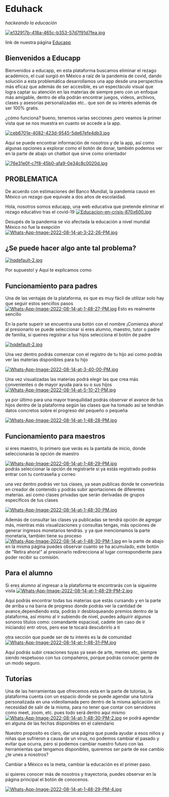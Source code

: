 # Eduhack

_hackeando la educación_

[![e132917b-418a-465c-b353-57d7f91d7fea.jpg](https://i.postimg.cc/JnNhJX5b/e132917b-418a-465c-b353-57d7f91d7fea.jpg)](https://postimg.cc/BLvsfXy6)

link de nuestra página [Educapp](https://educapp.z13.web.core.windows.net/)

## Bienvenidos a Educapp

Bienvenidos a educapp, en esta plataforma buscamos eliminar el rezago académico, el cual surgió en México a raíz de la pandemia de covid, dando solución a esta problemática desarrollamos una app desde una perspectiva más eficaz que además de ser accesible, es un espectáculo visual que logra captar su atención en las materias de siempre pero con un enfoque más amigable, dentro de ella podrán encontrar juegos, vídeos, archivos, clases y asesorías personalizadas etc.. que son de su interés además de ser 100% gratis.

¿cómo funciona?
bueno, tenemos varias secciones ,pero veamos la primer vista que se nos muestra en cuanto se accede a la app.

[![ceb6701e-4082-423d-9545-5de67efe4db3.jpg](https://i.postimg.cc/3RK4N7Kf/ceb6701e-4082-423d-9545-5de67efe4db3.jpg)](https://postimg.cc/rdPFZBR5)

Aquí se puede encontrar información de nosotros y de la app, así como algunas opciones a explorar como el botón de donar, también podemos ver en la parte de abajo un chatbot que sirve como orientador

[![76e31e0f-c7f8-45b0-afa9-0e34c8c0020d.jpg](https://i.postimg.cc/mrdzPJtb/76e31e0f-c7f8-45b0-afa9-0e34c8c0020d.jpg)](https://postimg.cc/CZqLtvGt)

## PROBLEMATICA

De acuerdo con estimaciones del Banco Mundial, la pandemia causó en México un rezago que equivale a dos años de escolaidad.

Hola, nosotros somos educapp, una web educativa que pretende eliminar el rezago educativo tras el covid-19 
[![Educacion-en-crisis-870x600.jpg](https://i.postimg.cc/TY6Kg5wd/Educacion-en-crisis-870x600.jpg)](https://postimg.cc/rzfyLmx3)

Desupés de la pandemia se vio afectada la educación a nivel mundial México no fue la exepción
[![Whats-App-Image-2022-08-14-at-3-22-26-PM.jpg](https://i.postimg.cc/W3qnyWQc/Whats-App-Image-2022-08-14-at-3-22-26-PM.jpg)](https://postimg.cc/5Y1LY34s)

## ¿Se puede hacer algo ante tal problema?
[![hqdefault-2.jpg](https://i.postimg.cc/hPN7y4Kv/hqdefault-2.jpg)](https://postimg.cc/CzH1dgBp) 

Por supuesto! y Aquí te  explicamos como 


## Funcionamiento para padres 

Una de las ventajas de la plataforma, es que  es muy fácil de utilizar solo hay que seguir estos sencillos pasos 
[![Whats-App-Image-2022-08-14-at-1-48-27-PM.jpg](https://i.postimg.cc/HL8j0Y49/Whats-App-Image-2022-08-14-at-1-48-27-PM.jpg)](https://postimg.cc/kV9nqdH2)
Esto es realmente sencillo  

En la parte superir se encuentra una botón con el nombre ¡Comienza ahora! al presionarlo se puede seleccionar si eres  alumno, maestro, tutor o padre de familia, si queires registrar a  tus hijos selecciona el botón de padre

[![hqdefault-2.jpg](https://i.postimg.cc/hPN7y4Kv/hqdefault-2.jpg)](https://postimg.cc/CzH1dgBp)

Una  vez dentro podrás comenzar con el registro de tu hijo  así como podrás ver las materias disponibles para tu hijo

[![Whats-App-Image-2022-08-14-at-3-40-00-PM.jpg](https://i.postimg.cc/DzfF1D86/Whats-App-Image-2022-08-14-at-3-40-00-PM.jpg)](https://postimg.cc/JsF9Lp3H)

Una vez visualizadas las materias podrá elegir las que crea más convenientes o de mayor ayuda para su o sus hijos 
[![Whats-App-Image-2022-08-14-at-5-10-21-PM.jpg](https://i.postimg.cc/HkXrkjNM/Whats-App-Image-2022-08-14-at-5-10-21-PM.jpg)](https://postimg.cc/NKGsNGBG)

ya por último para una mayor tranquilidad podrás observar el avance de tus hijos dentro de la plataforma según las clases que ha tomado así se tendrán datos concretos sobre el progreso del pequeño o pequeña 

[![Whats-App-Image-2022-08-14-at-1-48-28-PM.jpg](https://i.postimg.cc/yxKHnYPM/Whats-App-Image-2022-08-14-at-1-48-28-PM.jpg)](https://postimg.cc/CBcXx097)

## Funcionamiento para maestros 

si eres maestro, lo primero que verás es la pantalla de inicio, donde seleccionarás la opción de maestro

[![Whats-App-Image-2022-08-14-at-1-48-29-PM.jpg](https://i.postimg.cc/5NPMbjX9/Whats-App-Image-2022-08-14-at-1-48-29-PM.jpg)](https://postimg.cc/7fTRNH1j)  
podrás seleccionar la opción de registrarte si ya estás registrado podrás entrar con tu contraseña y correo 

una vez dentro podrás ver tus clases, ya sean publicas donde te convertirás en creador de contenido y podrás subir aportaciones de diferentes materias. así como clases privadas que serán derivadas de grupos especificos de tus clases 

[![Whats-App-Image-2022-08-14-at-1-48-30-PM.jpg](https://i.postimg.cc/JhyHCPL1/Whats-App-Image-2022-08-14-at-1-48-30-PM.jpg)](https://postimg.cc/Nycj18FV)

Además de consultar las clases ya publicadas se tendrá opción de agregar más, mientras más visualizaciones y consultas tengas, más opciones de generar ingresos monetarios tendrás.
y ya que mencionamos la parte monetaria, también tiene su proceso 
[![Whats-App-Image-2022-08-14-at-1-48-30-PM-1.jpg](https://i.postimg.cc/vZCHfyJs/Whats-App-Image-2022-08-14-at-1-48-30-PM-1.jpg)](https://postimg.cc/QFk3Z2N4)
en la parte de abajo en la misma página puedes observar cuanto se ha acumulado, este botón de "Retira ahora!" al presionarlo redirecciona al lugar correspondiente para poder recibir su comisión.

## Para el alumno
Si eres alumno al ingresar a la plataforma te encontrarás con la sigueinte vista
[![Whats-App-Image-2022-08-14-at-1-48-29-PM-2.jpg](https://i.postimg.cc/43QWCfbv/Whats-App-Image-2022-08-14-at-1-48-29-PM-2.jpg)](https://postimg.cc/KK4PByW4)

Aqui podrás encontrar todas tus materias que estás cursando y en la parte de arriba u
na barra de progreso donde podrás ver la cantidad de avance,dependiendo esta, podrás ir desbloqueando premios dentro de la plataforma, así mismo al ir subiendo de nivel, puedes adquirir algunos sonoros titulos como: comandante espacioal, cadete (en caso de ir iniciando) entr otros, pero ese te tocará descubrirlo a ti

otra sección que puede ser de tu interés es la de comunidad
[![Whats-App-Image-2022-08-14-at-1-48-31-PM.jpg](https://i.postimg.cc/ry394K8m/Whats-App-Image-2022-08-14-at-1-48-31-PM.jpg)](https://postimg.cc/jC6N0qn0)

Aquí podrás subir creaciones tuyas ya sean de arte, memes etc, siempre siendo respetuoso con tus compañeros, porque podrás conocer gente de un modo seguro.

## Tutorías
Una de las herramientas que ofrecemos esta en la parte de tutorías, la plataforma cuenta con un espacio donde se puede agendar una tutoría personalizada en una videollamada pero dentro de la misma aplicación sin necesidad de salir de la misma, para no tener que contar con servidores como meet, zoom, etc. pues todo será dentro aquí mismo 
[![Whats-App-Image-2022-08-14-at-1-48-30-PM-2.jpg](https://i.postimg.cc/4xmZSLDw/Whats-App-Image-2022-08-14-at-1-48-30-PM-2.jpg)](https://postimg.cc/87QqFHPr)  se podrá agendar en alguna de las fechas disponibles en el calendario



Nuestro proposito es claro, dar una página que pueda ayudar a esos niños y niñas que sufrieron a causa de un virus, no podemos cambiar el pasado y evitar que ocurra, pero si podemos cambiar nuestro futuro con las herramientas que tengamos disponibles, queremos ser parte de ese cambio ¿te unes a nosotros?

Cambiar a México es la meta, cambiar la educación es el primer paso.

si quieres conocer más de nosotros y trayectoria, puedes observar en la página principal el botón de conocenos.

[![Whats-App-Image-2022-08-14-at-1-48-29-PM-4.jpg](https://i.postimg.cc/1RGp8MYW/Whats-App-Image-2022-08-14-at-1-48-29-PM-4.jpg)](https://postimg.cc/8sCF3dGW)




